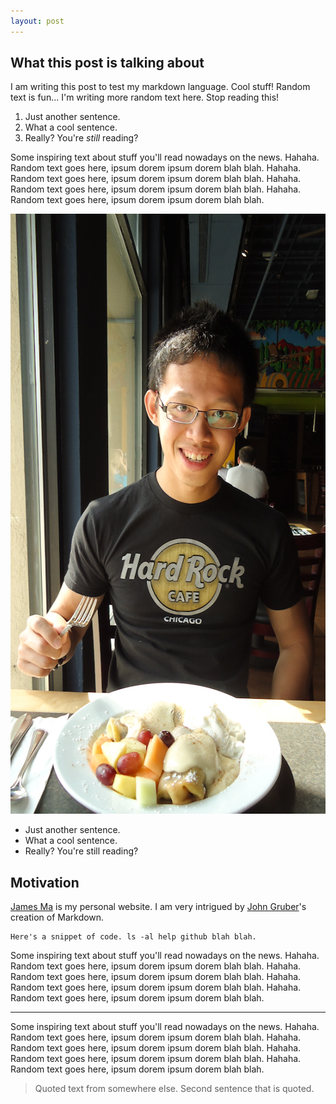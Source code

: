 ```yaml
---
layout: post
---
```


What this post is talking about
-------------------------------

I am writing this post to test my markdown language. Cool stuff! Random text is fun... I'm writing more random text here. Stop reading this!

1. Just another sentence.
2. What a cool sentence.
3. Really? You're _still_ reading?

Some inspiring text about stuff you'll read nowadays on the news. Hahaha. Random text goes here, ipsum dorem ipsum dorem blah blah. Hahaha. Random text goes here, ipsum dorem ipsum dorem blah blah. Hahaha. Random text goes here, ipsum dorem ipsum dorem blah blah. Hahaha. Random text goes here, ipsum dorem ipsum dorem blah blah. 

<img src="/assets/images/food.jpg" height="960" width="555" title="Mmmmhm Food!" />

* Just another sentence.
* What a cool sentence.
* Really? You're still reading?

Motivation <a id="motivation"></a>
----------

[James Ma][] is my personal website. I am very intrigued by [John Gruber][]'s creation of Markdown.

	Here's a snippet of code. ls -al help github blah blah.

Some inspiring text about stuff you'll read nowadays on the news. Hahaha. Random text goes here, ipsum dorem ipsum dorem blah blah. Hahaha. Random text goes here, ipsum dorem ipsum dorem blah blah. Hahaha. Random text goes here, ipsum dorem ipsum dorem blah blah. Hahaha. Random text goes here, ipsum dorem ipsum dorem blah blah. 

---

Some inspiring text about stuff you'll read nowadays on the news. Hahaha. Random text goes here, ipsum dorem ipsum dorem blah blah. Hahaha. Random text goes here, ipsum dorem ipsum dorem blah blah. Hahaha. Random text goes here, ipsum dorem ipsum dorem blah blah. Hahaha. Random text goes here, ipsum dorem ipsum dorem blah blah. 

> Quoted text from somewhere else.
> Second sentence that is quoted.


[James Ma]:		http://jamesma.info 				"Personal website"
[John Gruber]:	http://daringfireball.net/			"Daring Fireball"